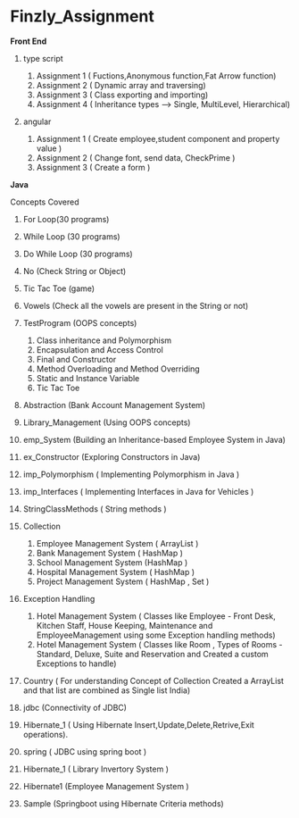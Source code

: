 # Finzly_Assignment


**Front End**

1) type script

      1) Assignment 1 ( Fuctions,Anonymous function,Fat Arrow function)
      2) Assignment 2 ( Dynamic array and traversing)
      3) Assignment 3 ( Class exporting and importing)
      4) Assignment 4 ( Inheritance types --> Single, MultiLevel, Hierarchical)

2) angular
      1) Assignment 1 ( Create employee,student component and property value )
      2) Assignment 2 ( Change font, send data, CheckPrime )
      3) Assignment 3 ( Create a form )

**Java**

Concepts Covered 

1) For Loop(30 programs)

2) While Loop (30 programs)

3) Do While Loop (30 programs)

4) No (Check String or Object)

5) Tic Tac Toe (game)

6) Vowels (Check all the vowels are present in the String or not)

7) TestProgram (OOPS concepts)
   1) Class inheritance and Polymorphism
   2) Encapsulation and Access Control
   3) Final and Constructor
   4) Method Overloading and Method Overriding
   5) Static and Instance Variable
   6) Tic Tac Toe

8) Abstraction (Bank Account Management System)

9) Library_Management (Using OOPS concepts)

10) emp_System (Building an Inheritance-based Employee System in Java)

11) ex_Constructor (Exploring Constructors in Java)

12) imp_Polymorphism ( Implementing Polymorphism in Java )

13) imp_Interfaces ( Implementing Interfaces in Java for Vehicles )

14) StringClassMethods ( String methods )

15) Collection
    1) Employee Management System ( ArrayList )
    2) Bank Management System ( HashMap )
    3) School Management System (HashMap )
    4) Hospital Management System ( HashMap )
    5) Project Management System ( HashMap , Set )

16) Exception Handling
    1) Hotel Management System ( Classes like Employee - Front Desk, Kitchen Staff, House Keeping, Maintenance and EmployeeManagement using some Exception handling methods)
    2) Hotel Management System ( Classes like Room , Types of Rooms - Standard, Deluxe, Suite and Reservation and Created a custom Exceptions to handle)

17) Country ( For understanding Concept of Collection Created a ArrayList and that list are combined as Single list India)

18) jdbc (Connectivity of JDBC)

19)  Hibernate_1 ( Using Hibernate Insert,Update,Delete,Retrive,Exit operations).

20)  spring ( JDBC using spring boot )

21) Hibernate_1 ( Library Invertory System )

22) Hibernate1 (Employee Management System )

23) Sample (Springboot using Hibernate Criteria methods)
